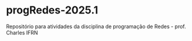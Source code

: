 # progRedes-2025.1
Repositório para atividades da disciplina de programação de Redes - prof. Charles IFRN

